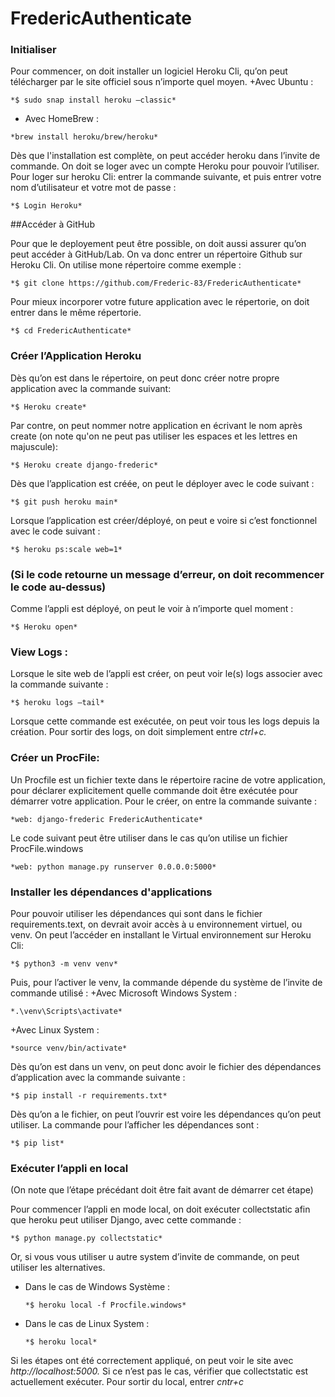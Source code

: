 # FredericAuthenticate

### Initialiser 

Pour commencer, on doit installer un logiciel Heroku Cli, qu’on peut télécharger par le site officiel sous n’importe quel moyen. 
  +Avec Ubuntu : 
  ```
  *$ sudo snap install heroku –classic*
  ```

 + Avec HomeBrew :
  ``` 
  *brew install heroku/brew/heroku*
  ```
Dès que l'installation est complète, on peut accéder heroku dans l’invite de commande. On doit se loger avec un compte Heroku pour pouvoir l’utiliser. 
Pour loger sur heroku Cli: entrer la commande suivante, et puis entrer votre nom d’utilisateur et votre mot de passe : 
```
*$ Login Heroku*
```

##Accéder à GitHub 

Pour que le deployement peut être possible, on doit aussi assurer qu’on peut accéder à GitHub/Lab. On va donc entrer un répertoire Github sur Heroku Cli. On utilise mone répertoire comme exemple :
```
*$ git clone https://github.com/Frederic-83/FredericAuthenticate*
```

Pour mieux incorporer votre future application avec le répertorie, on doit entrer dans le même répertorie. 
```
*$ cd FredericAuthenticate*
```

### Créer l’Application Heroku 

Dès qu’on est dans le répertoire, on peut donc créer notre propre application avec la commande suivant: 
```
*$ Heroku create*
```

Par contre, on peut nommer notre application en écrivant le nom après create (on note qu'on ne peut pas utiliser les espaces et les lettres en majuscule): 
```
*$ Heroku create django-frederic*
```

Dès que l’application est créée, on peut le déployer avec le code suivant : 
```
*$ git push heroku main*
```

Lorsque l’application est créer/déployé, on peut e voire si c’est fonctionnel avec le code suivant : 
```
*$ heroku ps:scale web=1*
```

### (Si le code retourne un message d’erreur, on doit recommencer le code au-dessus) 

Comme l’appli est déployé, on peut le voir à n’importe quel moment : 
```
*$ Heroku open*
```

### View Logs : 

Lorsque le site web de l’appli est créer, on peut voir le(s) logs associer avec la commande suivante : 
```
*$ heroku logs –tail*
```

Lorsque cette commande est exécutée, on peut voir tous les logs depuis la création. Pour sortir des logs, on doit simplement entre *ctrl+c.* 

### Créer un ProcFile: 

Un Procfile est un fichier texte dans le répertoire racine de votre application, pour déclarer explicitement quelle commande doit être exécutée pour démarrer votre application. Pour le créer, on entre la commande suivante : 
```
*web: django-frederic FredericAuthenticate*
```

Le code suivant peut être utiliser dans le cas qu’on utilise un fichier ProcFile.windows 
```
*web: python manage.py runserver 0.0.0.0:5000* 
```

### Installer les dépendances d'applications 

Pour pouvoir utiliser les dépendances qui sont dans le fichier requirements.text, on devrait avoir accès à u environnement virtuel, ou venv. On peut l’accéder en installant le Virtual environnement sur Heroku Cli: 
```
*$ python3 -m venv venv*
``` 

Puis, pour l’activer le venv, la commande dépende du système de l’invite de commande utilisé : 
  +Avec Microsoft Windows System : 
  ```
  *.\venv\Scripts\activate*
  ```

  +Avec Linux System : 
  ```
  *source venv/bin/activate*
  ```

Dès qu’on est dans un venv, on peut donc avoir le fichier des dépendances d’application avec la commande suivante : 
```
*$ pip install -r requirements.txt*
```

Dès qu’on a le fichier, on peut l’ouvrir est voire les dépendances qu’on peut utiliser. La commande pour l’afficher les dépendances sont : 
```
*$ pip list*
```

### Exécuter l’appli en local 

(On note que l’étape précédant doit être fait avant de démarrer cet étape) 

Pour commencer l’appli en mode local, on doit exécuter collectstatic afin que heroku peut utiliser Django, avec cette commande : 
```
*$ python manage.py collectstatic*
```

Or, si vous vous utiliser u autre system d’invite de commande, on peut utiliser les alternatives. 
 + Dans le cas de Windows Système : 
   ```
   *$ heroku local -f Procfile.windows*
   ```

 + Dans le cas de Linux System : 
   ```
   *$ heroku local*
   ```

Si les étapes ont été correctement appliqué, on peut voir le site avec *http://localhost:5000.* Si ce n’est pas le cas, vérifier que collectstatic est actuellement exécuter. 
Pour sortir du local, entrer *cntr+c* 
